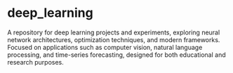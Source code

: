 # deep_learning
A repository for deep learning projects and experiments, exploring neural network architectures, optimization techniques, and modern frameworks. Focused on applications such as computer vision, natural language processing, and time-series forecasting, designed for both educational and research purposes.

